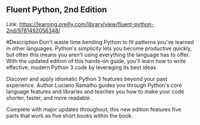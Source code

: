 ## Fluent Python, 2nd Edition
Link: https://learning.oreilly.com/library/view/fluent-python-2nd/9781492056348/

#Description
Don't waste time bending Python to fit patterns you've learned in other languages. Python's simplicity lets you become productive quickly, but often this means you aren't using everything the language has to offer. With the updated edition of this hands-on guide, you'll learn how to write effective, modern Python 3 code by leveraging its best ideas.

Discover and apply idiomatic Python 3 features beyond your past experience. Author Luciano Ramalho guides you through Python's core language features and libraries and teaches you how to make your code shorter, faster, and more readable.

Complete with major updates throughout, this new edition features five parts that work as five short books within the book: